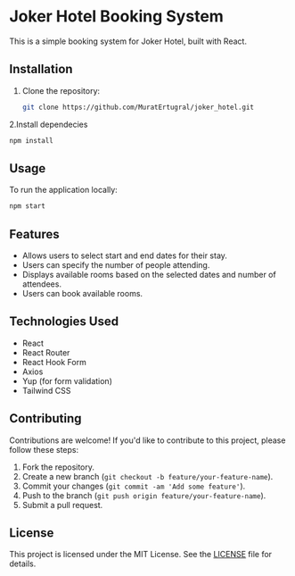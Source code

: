 # Joker Hotel Booking System

This is a simple booking system for Joker Hotel, built with React.

## Installation

1. Clone the repository:

   ```bash
   git clone https://github.com/MuratErtugral/joker_hotel.git

2.Install dependecies
   ```bash
   npm install
```

## Usage
To run the application locally:
   ```bash
   npm start
```

## Features

- Allows users to select start and end dates for their stay.
- Users can specify the number of people attending.
- Displays available rooms based on the selected dates and number of attendees.
- Users can book available rooms.

## Technologies Used

- React
- React Router
- React Hook Form
- Axios
- Yup (for form validation)
- Tailwind CSS

## Contributing

Contributions are welcome! If you'd like to contribute to this project, please follow these steps:

1. Fork the repository.
2. Create a new branch (`git checkout -b feature/your-feature-name`).
3. Commit your changes (`git commit -am 'Add some feature'`).
4. Push to the branch (`git push origin feature/your-feature-name`).
5. Submit a pull request.

## License

This project is licensed under the MIT License. See the [LICENSE](LICENSE) file for details.
